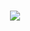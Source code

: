 ###  
<p align="center">
  <img src="http://some_place.com/image.png](https://user-images.githubusercontent.com/82829965/223229938-2deaa119-4191-4bab-9297-98230110de6f.gif" />
</p>




<!--
**hugoms7/hugoms7** is a ✨ _special_ ✨ repository because its `README.md` (this file) appears on your GitHub profile.

Here are some ideas to get you started:

- 🔭 I’m currently working on ...
- 🌱 I’m currently learning ...
- 👯 I’m looking to collaborate on ...
- 🤔 I’m looking for help with ...
- 💬 Ask me about ...
- 📫 How to reach me: ...
- 😄 Pronouns: ...
- ⚡ Fun fact: ...
-->
